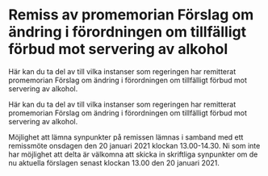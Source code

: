 # Remiss av promemorian Förslag om ändring i förordningen om tillfälligt förbud mot servering av alkohol

Här kan du ta del av till vilka instanser som regeringen har remitterat promemorian Förslag om ändring i förordningen om tillfälligt förbud mot servering av alkohol.

Här kan du ta del av till vilka instanser som regeringen har remitterat promemorian Förslag om ändring i förordningen om tillfälligt förbud mot servering av alkohol.

Möjlighet att lämna synpunkter på remissen lämnas i samband med ett remissmöte onsdagen den 20 januari 2021 klockan 13.00-14.30. Ni som inte har möjlighet att delta är välkomna att skicka in skriftliga synpunkter om de nu aktuella förslagen senast klockan 13.00 den 20 januari 2021.
